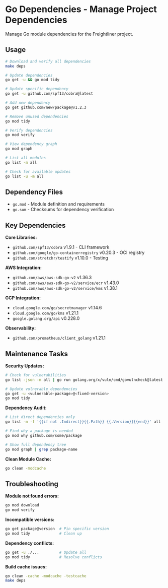 # Go Dependencies - Manage Project Dependencies

Manage Go module dependencies for the Freightliner project.

## Usage

```bash
# Download and verify all dependencies
make deps

# Update dependencies
go get -u && go mod tidy

# Update specific dependency
go get -u github.com/spf13/cobra@latest

# Add new dependency
go get github.com/new/package@v1.2.3

# Remove unused dependencies
go mod tidy

# Verify dependencies
go mod verify

# View dependency graph
go mod graph

# List all modules
go list -m all

# Check for available updates
go list -u -m all
```

## Dependency Files

- `go.mod` - Module definition and requirements
- `go.sum` - Checksums for dependency verification

## Key Dependencies

**Core Libraries:**
- `github.com/spf13/cobra` v1.9.1 - CLI framework
- `github.com/google/go-containerregistry` v0.20.3 - OCI registry
- `github.com/stretchr/testify` v1.10.0 - Testing

**AWS Integration:**
- `github.com/aws/aws-sdk-go-v2` v1.36.3
- `github.com/aws/aws-sdk-go-v2/service/ecr` v1.43.0
- `github.com/aws/aws-sdk-go-v2/service/kms` v1.38.1

**GCP Integration:**
- `cloud.google.com/go/secretmanager` v1.14.6
- `cloud.google.com/go/kms` v1.21.1
- `google.golang.org/api` v0.228.0

**Observability:**
- `github.com/prometheus/client_golang` v1.21.1

## Maintenance Tasks

**Security Updates:**
```bash
# Check for vulnerabilities
go list -json -m all | go run golang.org/x/vuln/cmd/govulncheck@latest -json -

# Update vulnerable dependencies
go get -u <vulnerable-package>@<fixed-version>
go mod tidy
```

**Dependency Audit:**
```bash
# List direct dependencies only
go list -m -f '{{if not .Indirect}}{{.Path}} {{.Version}}{{end}}' all

# Find why a package is needed
go mod why github.com/some/package

# Show full dependency tree
go mod graph | grep package-name
```

**Clean Module Cache:**
```bash
go clean -modcache
```

## Troubleshooting

**Module not found errors:**
```bash
go mod download
go mod verify
```

**Incompatible versions:**
```bash
go get package@version  # Pin specific version
go mod tidy             # Clean up
```

**Dependency conflicts:**
```bash
go get -u ./...         # Update all
go mod tidy             # Resolve conflicts
```

**Build cache issues:**
```bash
go clean -cache -modcache -testcache
make deps
```

